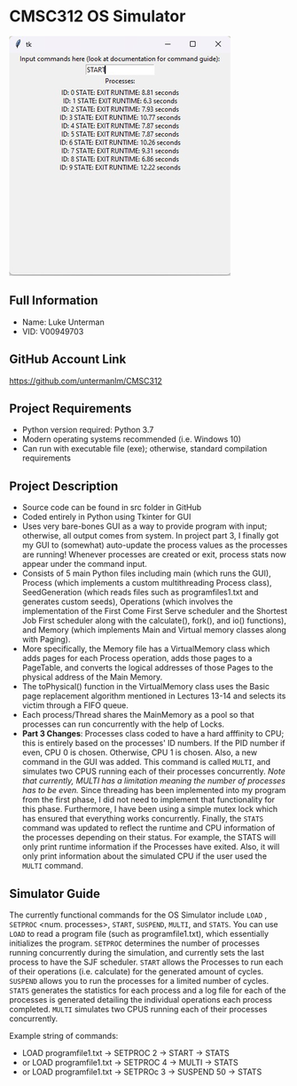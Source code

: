 # CMSC312 OS Simulator 

![simulatorgui](https://github.com/untermanlm/CMSC312/blob/c772f09030885763042de4a50678158ad629b103/cmsc312guiex.jpg)

## Full Information

* Name: Luke Unterman
* VID: V00949703

## GitHub Account Link

https://github.com/untermanlm/CMSC312

## Project Requirements

* Python version required: Python 3.7
* Modern operating systems recommended (i.e. Windows 10)
* Can run with executable file (exe); otherwise, standard compilation requirements

## Project Description

* Source code can be found in src folder in GitHub
* Coded entirely in Python using Tkinter for GUI
* Uses very bare-bones GUI as a way to provide program with input; otherwise, all output comes from system. In project part 3, I finally got my GUI to (somewhat) auto-update the process values as the processes are running! Whenever processes are created or exit, process stats now appear under the command input.
* Consists of 5 main Python files including main (which runs the GUI), Process (which implements a custom multithreading Process class), SeedGeneration (which reads files such as programfiles1.txt and generates custom seeds), Operations (which involves the implementation of the First Come First Serve scheduler and the Shortest Job First scheduler along with the calculate(), fork(), and io() functions), and Memory (which implements Main and Virtual memory classes along with Paging).
* More specifically, the Memory file has a VirtualMemory class which adds pages for each Process operation, adds those pages to a PageTable, and converts the logical addresses of those Pages to the physical address of the Main Memory.
* The toPhysical() function in the VirtualMemory class uses the Basic page replacement algorithm mentioned in Lectures 13-14 and selects its victim through a FIFO queue.
* Each process/Thread shares the MainMemory as a pool so that processes can run concurrently with the help of Locks.
* **Part 3 Changes**: Processes class coded to have a hard afffinity to CPU; this is entirely based on the processes' ID numbers. If the PID number if even, CPU 0 is chosen. Otherwise, CPU 1 is chosen. Also, a new command in the GUI was added. This command is called `MULTI`, and simulates two CPUS running each of their processes concurrently. *Note that currently, MULTI has a limitation meaning the number of processes has to be even.* Since threading has been implemented into my program from the first phase, I did not need to implement that functionality for this phase. Furthermore, I have been using a simple mutex lock which has ensured that everything works concurrently. Finally, the `STATS` command was updated to reflect the runtime and CPU information of the processes depending on their status. For example, the STATS will only print runtime information if the Processes have exited. Also, it will only print information about the simulated CPU if the user used the `MULTI` command.

## Simulator Guide

The currently functional commands for the OS Simulator include `LOAD` , `SETPROC` <num. processes>, `START`, `SUSPEND`, `MULTI`, and
`STATS`. You can use `LOAD` to read a program file (such as programfile1.txt), which essentially initializes the program. `SETPROC`
determines the number of processes running concurrently during the simulation, and currently sets the last process to have the
SJF scheduler. `START` allows the Processes to run each of their operations (i.e. calculate) for the generated amount of cycles.
`SUSPEND` allows you to run the processes for a limited number of cycles. `STATS` generates the statistics for each process and a
log file for each of the processes is generated detailing the individual operations each process completed. `MULTI` simulates two CPUS running each of their processes concurrently.

Example string of commands: 
* LOAD programfile1.txt -> SETPROC 2 -> START -> STATS
* or LOAD programfile1.txt -> SETPROC 4 -> MULTI -> STATS
* or LOAD programfile1.txt -> SETPROc 3 -> SUSPEND 50 -> STATS
